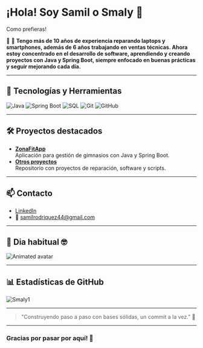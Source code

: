 # ¡Hola! Soy Samil o Smaly 👋
  Como prefieras!

🎯 🎯 **Tengo más de 10 años de experiencia reparando laptops y smartphones, además de 6 años trabajando en ventas técnicas. Ahora estoy concentrado en el desarrollo de software, aprendiendo y creando proyectos con Java y Spring Boot, siempre enfocado en buenas prácticas y seguir mejorando cada día.**

---

## 🚀 Tecnologías y Herramientas

![Java](https://img.shields.io/badge/Java-ED8B00?style=for-the-badge&logo=java&logoColor=white)
![Spring Boot](https://img.shields.io/badge/Spring_Boot-6DB33F?style=for-the-badge&logo=spring-boot&logoColor=white)
![SQL](https://img.shields.io/badge/SQL-4479A1?style=for-the-badge&logo=mysql&logoColor=white)
![Git](https://img.shields.io/badge/Git-F05032?style=for-the-badge&logo=git&logoColor=white)
![GitHub](https://img.shields.io/badge/GitHub-181717?style=for-the-badge&logo=github&logoColor=white)

---

## 🛠️ Proyectos destacados

- **[ZonaFitApp](https://github.com/samilrodriquez44/ZonaFitApp)**  
  Aplicación para gestión de gimnasios con Java y Spring Boot.  
- **[Otros proyectos](https://github.com/samilrodriquez44?tab=repositories)**  
  Repositorio con proyectos de reparación, software y scripts.

---

## 📫 Contacto

- [LinkedIn](https://www.linkedin.com/in/samilrodriquez44/)  
- 📧 samilrodriquez44@gmail.com

---

## 🎉 Dia habitual 🤓

![Animated avatar](https://media3.giphy.com/media/v1.Y2lkPTc5MGI3NjExaGVoa2pjdnY1aGF0cmk4czZmZzdtbm5yMWFiODB6anFlaGppa2cweSZlcD12MV9pbnRlcm5hbF9naWZfYnlfaWQmY3Q9Zw/zOvBKUUEERdNm/giphy.gif)

---

## 📊 Estadísticas de GitHub

![Smaly1](https://github-readme-stats.vercel.app/api?username=samilrodriquez44&show_icons=true&theme=radical)

---

> "Construyendo paso a paso con bases sólidas, un commit a la vez." 🚀

---

### Gracias por pasar por aquí! 🌟
